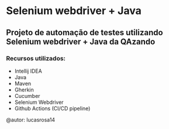 # Selenium webdriver + Java

## Projeto de automação de testes utilizando Selenium webdriver + Java da QAzando

### Recursos utilizados:
* Intellij IDEA
* Java
* Maven
* Gherkin
* Cucumber
* Selenium Webdriver
* Github Actions (CI/CD pipeline)

@autor: lucasrosa14

